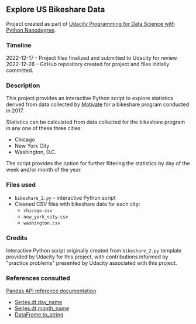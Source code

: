 ## Explore US Bikeshare Data
Project created as part of [Udacity Programming for Data Science with Python Nanodegree](https://www.udacity.com/course/programming-for-data-science-nanodegree--nd104).

### Timeline 
2022-12-17 - Project files finalized and submitted to Udacity for review.
2022-12-26 - GitHub repository created for project and files initially committed.

### Description
This project provides an interactive Python script to explore statistics derived from data collected by [Motivate](https://motivateco.com/) for a bikeshare program conducted in 2017.

Statistics can be calculated from data collected for the bikeshare program in any one of these three cities:
- Chicago
- New York City
- Washington, D.C.

The script provides the option for further filtering the statistics by day of the week and/or month of the year.

### Files used
- `bikeshare_2.py` - interactive Python script
- Cleaned CSV files with bikeshare data for each city:
  - `chicago.csv`
  - `new_york_city.csv`
  - `washington.csv`

### Credits
Interactive Python script originally created from `bikeshare_2.py` template provided by Udacity for this project, with contributions informed by "practice problems" presented by Udacity associated with this project.

### References consulted
[Pandas API reference documentation](https://pandas.pydata.org/pandas-docs/stable/reference/)
- [Series.dt.day_name](https://pandas.pydata.org/pandas-docs/stable/reference/api/pandas.Series.dt.day_name.html)
- [Series.dt.month_name](https://pandas.pydata.org/pandas-docs/stable/reference/api/pandas.Series.dt.month_name.html)
- [DataFrame.to_string](https://pandas.pydata.org/pandas-docs/stable/reference/api/pandas.DataFrame.to_string.html)

